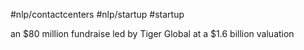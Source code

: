 #nlp/contactcenters
#nlp/startup 
#startup 

an $80 million fundraise led by Tiger Global at a $1.6 billion valuation